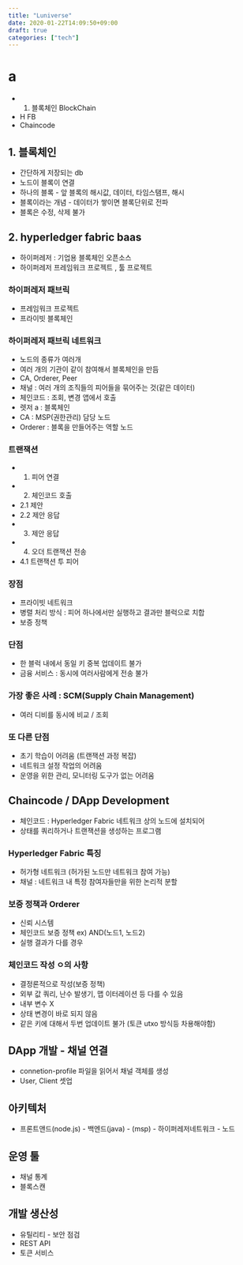 ```yaml
---
title: "Luniverse"
date: 2020-01-22T14:09:50+09:00
draft: true
categories: ["tech"]
---
```


# a

- 1. 블록체인 BlockChain
- H FB
- Chaincode

## 1. 블록체인

- 간단하게 저장되는 db
- 노드이 블록이 연결
- 하나의 블록 - 앞 블록의 해시값, 데이터, 타임스탬프, 해시
- 블록이라는 개념 - 데이터가 쌓이면 블록단위로 전파
- 블록은 수정, 삭제 불가

## 2. hyperledger fabric baas

- 하이퍼레저 : 기업용 블록체인 오픈소스
- 하이퍼레저 프레임워크 프로젝트 , 툴 프로젝트

### 하이퍼레저 패브릭

- 프레임워크 프로젝트
- 프라이빗 블록체인

### 하이퍼레저 패브릭 네트워크

- 노드의 종류가 여러개
- 여러 개의 기관이 같이 참여해서 블록체인을 만듬
- CA, Orderer, Peer
- 채널 : 여러 개의 조직들의 피어들을 묶어주는 것(같은 데이터)
- 체인코드 : 조회, 변경 앱에서 호출
- 렛저 a : 블록체인
- CA : MSP(권한관리) 담당 노드
- Orderer : 블록을 만들어주는 역할 노드

### 트랜잭션

- 1. 피어 연결
- 2. 체인코드 호출
- 2.1 제안
- 2.2 제안 응답
- 3. 제안 응답
- 4. 오더 트랜잭션 전송
- 4.1 트랜잭션 투 피어

### 장점

- 프라이빗 네트워크
- 병렬 처리 방식 : 피어 하나에서만 실행하고 결과만 블럭으로 치합
- 보증 정책

### 단점

- 한 블럭 내에서 동일 키 중복 업데이트 불가
- 금융 서비스 : 동시에 여러사람에게 전송 불가

### 가장 좋은 사례 : SCM(Supply Chain Management)

- 여러 디비를 동시에 비교 / 조회

### 또 다른 단점

- 초기 학습이 어려움 (트랜잭션 과정 복잡)
- 네트워크 설정 작업의 어려움
- 운영을 위한 관리, 모니터링 도구가 없는 어려움

## Chaincode / DApp Development

- 체인코드 : Hyperledger Fabric 네트워크 상의 노드에 설치되어
- 상태를 쿼리하거나 트랜잭션을 생성하는 프로그램

### Hyperledger Fabric 특징

- 허가형 네트워크 (허가된 노드만 네트워크 참여 가능)
- 채널 : 네트워크 내 특정 참여자들만을 위한 논리적 분할

### 보증 정책과 Orderer

- 신뢰 시스템
- 체인코드 보증 정책 ex) AND(노드1, 노드2)
- 실행 결과가 다를 경우

### 체인코드 작성 ㅇ의 사항

- 결정론적으로 작성(보증 정책)
- 외부 값 쿼리, 난수 발생기, 맵 이터레이션 등 다를 수 있음
- 내부 변수 X
- 상태 변경이 바로 되지 않음
- 같은 키에 대해서 두번 업데이트 불가 (토큰 utxo 방식등 차용해야함)

## DApp 개발 - 채널 연결

- connetion-profile 파일을 읽어서 채널 객체를 생성
- User, Client 셋업

 ## 아키텍처

 - 프론트앤드(node.js) - 백엔드(java) - (msp) - 하이퍼레저네트워크 - 노드


## 운영 툴

- 채널 통계
- 블록스캔

## 개발 생산성

- 유틸리티 - 보안 점검
- REST API
- 토큰 서비스
